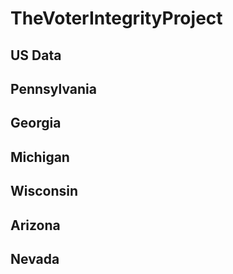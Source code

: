 # TheVoterIntegrityProject

## US Data

## Pennsylvania

## Georgia 

## Michigan

## Wisconsin

## Arizona

## Nevada
